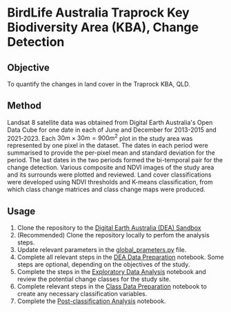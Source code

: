 # BirdLife Australia Traprock Key Biodiversity Area (KBA), Change Detection

## Objective
To quantify the changes in land cover in the Traprock KBA, QLD.

## Method
Landsat 8 satellite data was obtained from Digital Earth Australia's Open Data Cube for one date in each of June and December for 2013-2015 and 2021-2023. Each $30m×30m=900m^2$ plot in the study area was represented by one pixel in the dataset. The dates in each period were summarised to provide the per-pixel mean and standard deviation for the period. The last dates in the two periods formed the bi-temporal pair for the change detection. Various composite and NDVI images of the study area and its surrounds were plotted and reviewed. Land cover classifications were developed using NDVI thresholds and K-means classification, from which class change matrices and class change maps were produced. 

## Usage
1. Clone the repository to the [Digital Earth Australia (DEA) Sandbox](https://app.sandbox.dea.ga.gov.au/hub/login?next=%2Fhub%2F)
2. (Recommended) Clone the repository locally to perfom the analysis steps.
3. Update relevant parameters in the [global_prameters.py]() file.
4. Complete all relevant steps in the [DEA Data Preparation](./nbk/dea_data_prep.ipynb) notebook. Some steps are optional, depending on the objectives of the study.
5. Complete the steps in the [Exploratory Data Analysis](./nbk/eda.ipynb) notebook and review the potential change classes for the study site.
6. Complete relevant steps in the [Class Data Preparation](./nbk/class_data_prep.ipynb) notebook to create any necessary classification variables.
7. Complete the [Post-classification Analysis](./nbk/post_class_analysis.ipynb) notebook.


